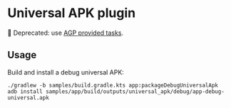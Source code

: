# Universal APK plugin

🚨 Deprecated: use [AGP provided tasks](https://pgreze.netlify.com/post/2019-10-02-universal-apk-commands/).

## Usage

Build and install a debug universal APK:

```
./gradlew -b samples/build.gradle.kts app:packageDebugUniversalApk
adb install samples/app/build/outputs/universal_apk/debug/app-debug-universal.apk
```
